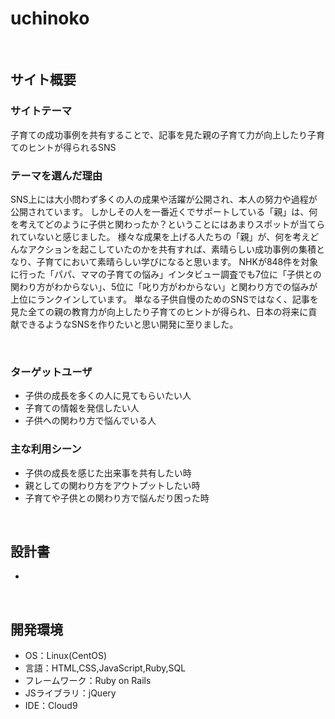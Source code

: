 # uchinoko
​
## サイト概要
### サイトテーマ
子育ての成功事例を共有することで、記事を見た親の子育て力が向上したり子育てのヒントが得られるSNS
​
### テーマを選んだ理由
SNS上には大小問わず多くの人の成果や活躍が公開され、本人の努力や過程が公開されています。
しかしその人を一番近くでサポートしている「親」は、何を考えてどのように子供と関わったか？ということにはあまりスポットが当てられていないと感じました。
様々な成果を上げる人たちの「親」が、何を考えどんなアクションを起こしていたのかを共有すれば、素晴らしい成功事例の集積となり、子育てにおいて素晴らしい学びになると思います。
NHKが848件を対象に行った「パパ、ママの子育ての悩み」インタビュー調査でも7位に「子供との関わり方がわからない」、5位に「叱り方がわからない」と関わり方での悩みが上位にランクインしています。
単なる子供自慢のためのSNSではなく、記事を見た全ての親の教育力が向上したり子育てのヒントが得られ、日本の将来に貢献できるようなSNSを作りたいと思い開発に至りました。

​
### ターゲットユーザ
- 子供の成長を多くの人に見てもらいたい人
- 子育ての情報を発信したい人
- 子供への関わり方で悩んでいる人
​
### 主な利用シーン
- 子供の成長を感じた出来事を共有したい時
- 親としての関わり方をアウトプットしたい時
- 子育てや子供との関わり方で悩んだり困った時

​
## 設計書
 -

​
## 開発環境
- OS：Linux(CentOS)
- 言語：HTML,CSS,JavaScript,Ruby,SQL
- フレームワーク：Ruby on Rails
- JSライブラリ：jQuery
- IDE：Cloud9